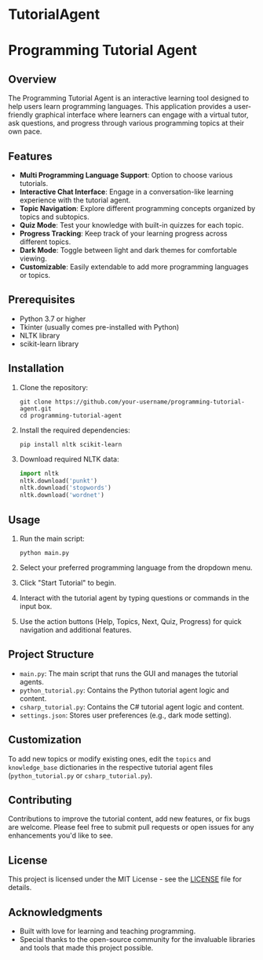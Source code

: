 # TutorialAgent
# Programming Tutorial Agent

## Overview

The Programming Tutorial Agent is an interactive learning tool designed to help users learn programming languages. This application provides a user-friendly graphical interface where learners can engage with a virtual tutor, ask questions, and progress through various programming topics at their own pace.

## Features

- **Multi Programming Language Support**: Option to choose various tutorials.
- **Interactive Chat Interface**: Engage in a conversation-like learning experience with the tutorial agent.
- **Topic Navigation**: Explore different programming concepts organized by topics and subtopics.
- **Quiz Mode**: Test your knowledge with built-in quizzes for each topic.
- **Progress Tracking**: Keep track of your learning progress across different topics.
- **Dark Mode**: Toggle between light and dark themes for comfortable viewing.
- **Customizable**: Easily extendable to add more programming languages or topics.

## Prerequisites

- Python 3.7 or higher
- Tkinter (usually comes pre-installed with Python)
- NLTK library
- scikit-learn library

## Installation

1. Clone the repository:
   ```
   git clone https://github.com/your-username/programming-tutorial-agent.git
   cd programming-tutorial-agent
   ```

2. Install the required dependencies:
   ```
   pip install nltk scikit-learn
   ```

3. Download required NLTK data:
   ```python
   import nltk
   nltk.download('punkt')
   nltk.download('stopwords')
   nltk.download('wordnet')
   ```

## Usage

1. Run the main script:
   ```
   python main.py
   ```

2. Select your preferred programming language  from the dropdown menu.

3. Click "Start Tutorial" to begin.

4. Interact with the tutorial agent by typing questions or commands in the input box.

5. Use the action buttons (Help, Topics, Next, Quiz, Progress) for quick navigation and additional features.

## Project Structure

- `main.py`: The main script that runs the GUI and manages the tutorial agents.
- `python_tutorial.py`: Contains the Python tutorial agent logic and content.
- `csharp_tutorial.py`: Contains the C# tutorial agent logic and content.
- `settings.json`: Stores user preferences (e.g., dark mode setting).

## Customization

To add new topics or modify existing ones, edit the `topics` and `knowledge_base` dictionaries in the respective tutorial agent files (`python_tutorial.py` or `csharp_tutorial.py`).

## Contributing

Contributions to improve the tutorial content, add new features, or fix bugs are welcome. Please feel free to submit pull requests or open issues for any enhancements you'd like to see.

## License

This project is licensed under the MIT License - see the [LICENSE](LICENSE) file for details.

## Acknowledgments

- Built with love for learning and teaching programming.
- Special thanks to the open-source community for the invaluable libraries and tools that made this project possible.
